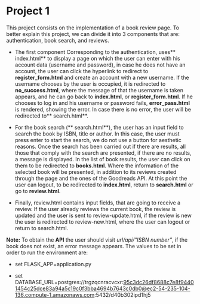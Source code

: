# Project 1

This project consists on the implementation of a book review page. To better explain this project, we can divide it into 3 components that are: authentication, book search, and reviews.

- The first component Corresponding to the authentication, uses** index.html** to display a page on which the user can enter with his account data (username and password), in case he does not have an account, the user can click the hyperlink to redirect to **register_form.html** and create an account with a new username. If the username chooses by the user is occupied, it is redirected to **no_success.html**, where the message of that the username is taken appears, and he can go back to **index.html**, or **register_form.html**. If he chooses to log in and his username or password fails, **error_pass.html** is rendered, showing the error. In case there is no error, the user will be redirected to** search.html**.

- For the book search (** search.html**), the user has an input field to search the book by ISBN, title or author. In this case, the user must press enter to start the search, we do not use a button for aesthetic reasons. Once the search has been carried out if there are results, all those that comply with the search are presented, if there are no results, a message is displayed. In the list of book results, the user can click on them to be redirected to **books.html**. Where the information of the selected book will be presented, in addition to its reviews created through the page and the ones of the Goodreads API.  At this point the user can logout, to be redirected to **index.html**, return to **search.html** or go to **review.html**.

- Finally, review.html contains input fields, that are going to receive a review. If the user already reviews the current book, the review is updated and the user is sent to review-update.html, if the review is new the user is redirected to review-new.html, where the user can logout or return to search.html.

**Note:** To obtain the **API** the user should visit *url/api/"ISBN number”*, if the book does not exist, an error message appears. The values to be set in order to run the environment are:

- set FLASK_APP=application.py

- set DATABASE_URL=postgres://trgzqcnracvcxr:95c3dc26df8688c7e8f94401454c25dce83a94a5c19c0f3bba4694b7643c0db0@ec2-54-235-104-136.compute-1.amazonaws.com:5432/d40b302ipd1hj5
